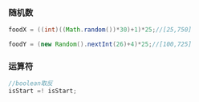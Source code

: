 ### 随机数

```java
foodX = ((int)((Math.random())*30)+1)*25;//[25,750]

foodY = (new Random().nextInt(26)+4)*25;//[100,725]
```

### 运算符

```java
//boolean取反
isStart =! isStart;
```

